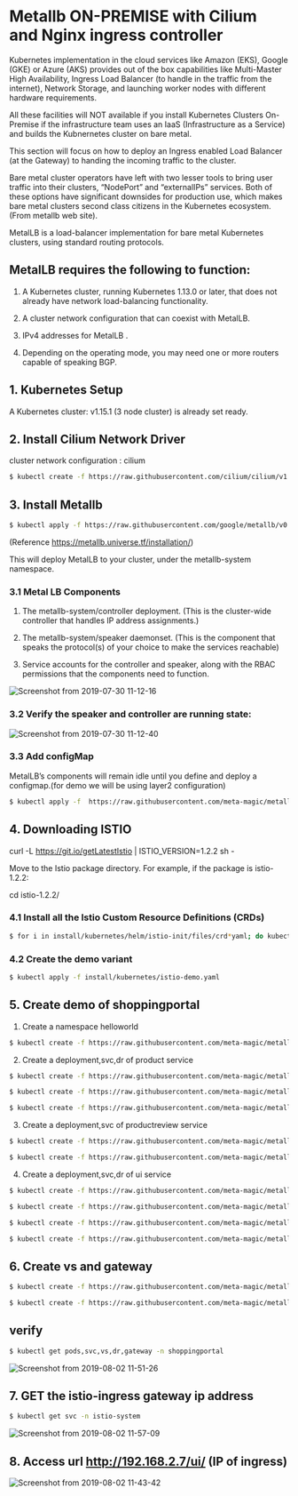 # Metallb ON-PREMISE with Cilium and Nginx ingress controller 

Kubernetes implementation in the cloud services like Amazon (EKS), Google (GKE) or Azure (AKS) provides out of the box capabilities like Multi-Master High Availability, Ingress Load Balancer (to handle in the traffic from the internet), Network Storage, and launching worker nodes with different hardware requirements. 

All these facilities will NOT available if you install Kubernetes Clusters On-Premise if the infrastructure team uses an IaaS (Infrastructure as a Service) and builds the Kubnernetes cluster on bare metal. 

This section will focus on how to deploy an Ingress enabled Load Balancer (at the Gateway) to handing the incoming traffic to the cluster. 

Bare metal cluster operators have left with two lesser tools to bring user traffic into their clusters, “NodePort” and “externalIPs” services. Both of these options have significant downsides for production use, which makes bare metal clusters second class citizens in the Kubernetes ecosystem. (From metallb web site).

MetalLB is a load-balancer implementation for bare metal Kubernetes clusters, using standard routing protocols.


## MetalLB requires the following to function:

1) A Kubernetes cluster, running Kubernetes 1.13.0 or later, that does not already have network load-balancing functionality.

2) A cluster network configuration that can coexist with MetalLB.

3)  IPv4 addresses for MetalLB .

4) Depending on the operating mode, you may need one or more routers capable of speaking BGP.


## 1. Kubernetes Setup

A Kubernetes cluster: v1.15.1 (3 node cluster) is already set ready.


## 2. Install Cilium Network Driver 

cluster network configuration : cilium 

```bash
$ kubectl create -f https://raw.githubusercontent.com/cilium/cilium/v1.5/examples/kubernetes/1.14/cilium.yaml
```

## 3. Install Metallb 

```bash
$ kubectl apply -f https://raw.githubusercontent.com/google/metallb/v0.8.1/manifests/metallb.yaml
```

(Reference https://metallb.universe.tf/installation/)

This will deploy MetalLB to your cluster, under the metallb-system namespace. 

### 3.1 Metal LB Components

1) The metallb-system/controller deployment. (This is the cluster-wide controller that handles IP address assignments.)

2) The metallb-system/speaker daemonset. (This is the component that speaks the protocol(s) of your choice to make the services reachable)

3) Service accounts for the controller and speaker, along with the RBAC permissions that the components need to function.

![Screenshot from 2019-07-30 11-12-16](https://user-images.githubusercontent.com/30106168/62108245-35102f80-b2c7-11e9-996e-4542a9d6d607.png)

### 3.2 Verify the speaker and controller are running state:

![Screenshot from 2019-07-30 11-12-40](https://user-images.githubusercontent.com/30106168/62108461-b962b280-b2c7-11e9-97fc-5ace03d32aef.png)

### 3.3 Add configMap

MetalLB’s components  will remain idle until you define and deploy a configmap.(for demo we will be using layer2 configuration)

```bash
$ kubectl apply -f  https://raw.githubusercontent.com/meta-magic/metallb-baremetal-example/master/metallb_install/configMap_example.yml
```

## 4. Downloading ISTIO

  curl -L https://git.io/getLatestIstio | ISTIO_VERSION=1.2.2 sh -

  Move to the Istio package directory. For example, if the package is istio-1.2.2:

cd istio-1.2.2/




### 4.1  Install all the Istio Custom Resource Definitions (CRDs)

```bash
$ for i in install/kubernetes/helm/istio-init/files/crd*yaml; do kubectl apply -f $i; done

```

### 4.2 Create the demo variant

```bash
$ kubectl apply -f install/kubernetes/istio-demo.yaml

```


## 5. Create demo of shoppingportal

1) Create a namespace  helloworld

```bash
$ kubectl create -f https://raw.githubusercontent.com/meta-magic/metallb-baremetal-example/master/istio/shopping-ns.yaml
```

2) Create a deployment,svc,dr of product service

```bash
$ kubectl create -f https://raw.githubusercontent.com/meta-magic/metallb-baremetal-example/master/istio/product-v1.yaml
```
```bash
$ kubectl create -f https://raw.githubusercontent.com/meta-magic/metallb-baremetal-example/master/istio/product-service.yaml
```
```bash
$ kubectl create -f https://raw.githubusercontent.com/meta-magic/metallb-baremetal-example/master/istio/product-destination.yaml
```
3)  Create a deployment,svc of productreview service

```bash
$ kubectl create -f https://raw.githubusercontent.com/meta-magic/metallb-baremetal-example/master/istio/productreview-v1.yaml
```
```bash
$ kubectl create -f https://raw.githubusercontent.com/meta-magic/metallb-baremetal-example/master/istio/productreview-service.yaml
```


4) Create a deployment,svc,dr of ui service

```bash
$ kubectl create -f https://raw.githubusercontent.com/meta-magic/metallb-baremetal-example/master/istio/ui-v1.yaml
```
```bash
$ kubectl create -f https://raw.githubusercontent.com/meta-magic/metallb-baremetal-example/master/istio/ui-v2.yaml
```
```bash
$ kubectl create -f https://raw.githubusercontent.com/meta-magic/metallb-baremetal-example/master/istio/ui-service.yaml
```
```bash
$ kubectl create -f https://raw.githubusercontent.com/meta-magic/metallb-baremetal-example/master/istio/ui-destination.yaml
```
## 6. Create vs and gateway

```bash
$ kubectl create -f https://raw.githubusercontent.com/meta-magic/metallb-baremetal-example/master/istio/shoppingportal-virtualservice.yaml
```
```bash
$ kubectl create -f https://raw.githubusercontent.com/meta-magic/metallb-baremetal-example/master/istio/shoppingportal-gw.yaml
```
## verify 
 ```bash
$ kubectl get pods,svc,vs,dr,gateway -n shoppingportal
```

![Screenshot from 2019-08-02 11-51-26](https://user-images.githubusercontent.com/30106168/62351383-ef4fa300-b522-11e9-9ef3-312065330e21.png)

## 7. GET the istio-ingress gateway ip address  

```bash
$ kubectl get svc -n istio-system
```
![Screenshot from 2019-08-02 11-57-09](https://user-images.githubusercontent.com/30106168/62351598-99c7c600-b523-11e9-9250-92a5d8e8cdc8.png) 

## 8. Access url http://192.168.2.7/ui/ (IP of ingress)


![Screenshot from 2019-08-02 11-43-42](https://user-images.githubusercontent.com/30106168/62351622-ab10d280-b523-11e9-94ba-2162558c6936.png)



